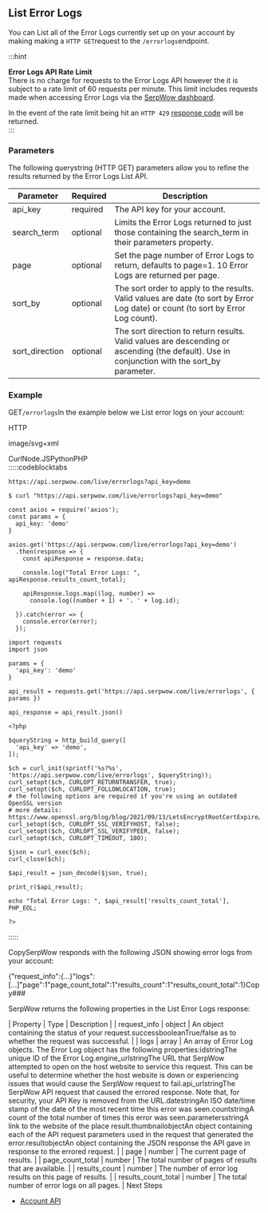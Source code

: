 List Error Logs
---------------

You can List all of the Error Logs currently set up on your account by making making a `HTTP GET`request to the `/errorlogs`endpoint.

  
:::hint



**Error Logs API Rate Limit**  
There is no charge for requests to the Error Logs API however the it is subject to a rate limit of 60 requests per minute. This limit includes requests made when accessing Error Logs via the [SerpWow dashboard](https://app.serpwow.com/errorlogs).  
  
In the event of the rate limit being hit an `HTTP 429` [response code](/docs/response-codes) will be returned.  
:::

### Parameters

The following querystring (HTTP GET) parameters allow you to refine the results returned by the Error Logs List API.

| Parameter | Required | Description |
| --- | --- | --- |
| api\_key | required | The API key for your account. |
| search\_term | optional | Limits the Error Logs returned to just those containing the search\_term in their parameters property. |
| page | optional | Set the page number of Error Logs to return, defaults to page=1. 10 Error Logs are returned per page. |
| sort\_by | optional | The sort order to apply to the results. Valid values are date (to sort by Error Log date) or count (to sort by Error Log count). |
| sort\_direction | optional | The sort direction to return results. Valid values are descending or ascending (the default). Use in conjunction with the sort\_by parameter. |
### Example

GET`/errorlogs`In the example below we List error logs on your account:



HTTP



image/svg+xml
































CurlNode.JSPythonPHP  
:::::codeblocktabs


```
https://api.serpwow.com/live/errorlogs?api_key=demo
```

```
$ curl "https://api.serpwow.com/live/errorlogs?api_key=demo"
```

```
const axios = require('axios');
const params = {
  api_key: 'demo'
}

axios.get('https://api.serpwow.com/live/errorlogs?api_key=demo')
  .then(response => {
    const apiResponse = response.data;

    console.log("Total Error Logs: ", apiResponse.results_count_total);

    apiResponse.logs.map((log, number) =>
      console.log((number + 1) + '. ' + log.id);
      
  }).catch(error => {
    console.error(error);
  });
```

```
import requests
import json

params = {
  'api_key': 'demo'
}

api_result = requests.get('https://api.serpwow.com/live/errorlogs', { params })

api_response = api_result.json()
```

```
<?php
      
$queryString = http_build_query([
  'api_key' => 'demo',
]);

$ch = curl_init(sprintf('%s?%s', 'https://api.serpwow.com/live/errorlogs', $queryString));
curl_setopt($ch, CURLOPT_RETURNTRANSFER, true);
curl_setopt($ch, CURLOPT_FOLLOWLOCATION, true);
# the following options are required if you're using an outdated OpenSSL version
# more details: https://www.openssl.org/blog/blog/2021/09/13/LetsEncryptRootCertExpire/
curl_setopt($ch, CURLOPT_SSL_VERIFYHOST, false);
curl_setopt($ch, CURLOPT_SSL_VERIFYPEER, false);
curl_setopt($ch, CURLOPT_TIMEOUT, 180);

$json = curl_exec($ch);
curl_close($ch);

$api_result = json_decode($json, true);

print_r($api_result);

echo "Total Error Logs: ", $api_result['results_count_total'], PHP_EOL;

?>
```
  
:::::

CopySerpWow responds with the following JSON showing error logs from your account:

{"request\_info":{...}"logs":[...]"page":1"page\_count\_total":1"results\_count":1"results\_count\_total":1}Copy### 

SerpWow returns the following properties in the List Error Logs response:

| Property | Type | Description |
| request\_info | object | An object containing the status of your request.successbooleanTrue/false as to whether the request was successful. |
| logs | array | An array of Error Log objects. The Error Log object has the following properties:idstringThe unique ID of the Error Log.engine\_urlstringThe URL that SerpWow attempted to open on the host website to service this request. This can be useful to determine whether the host website is down or experiencing issues that would cause the SerpWow request to fail.api\_urlstringThe SerpWow API request that caused the errored response. Note that, for security, your API Key is removed from the URL.datestringAn ISO date/time stamp of the date of the most recent time this error was seen.countstringA count of the total number of times this error was seen.parametersstringA link to the website of the place result.thumbnailobjectAn object containing each of the API request parameters used in the request that generated the error.resultobjectAn object containing the JSON response the API gave in response to the errored request. |
| page | number | The current page of results. |
| page\_count\_total | number | The total number of pages of results that are available. |
| results\_count | number | The number of error log results on this page of results. |
| results\_count\_total | number | The total number of error logs on all pages. |
Next Steps

* [Account API](/docs/account-api)
